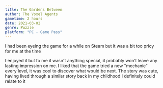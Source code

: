 ```yaml
---
title: The Gardens Between
author: The Voxel Agents
gametime: 2 hours
date: 2021-03-02
genre: Puzzle
platform: "PC - Game Pass"
---
```


I had been eyeing the game for a while on Steam but it was a bit too pricy for me at the time

I enjoyed it but to me it wasn't anything special, it probably won't leave any lasting impression on me. I liked that the game tried a new "mechanic" every level, it was cool to discover what would be next. The story was cute, having lived through a similar story back in my childhood I definitely could relate to it
